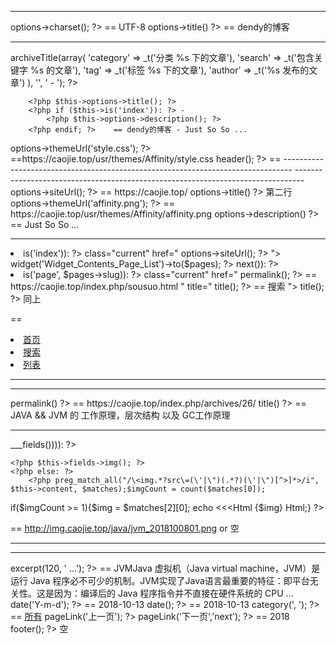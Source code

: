 <!DOCTYPE HTML>


--------------------

<?php $this->options->charset(); ?>		== UTF-8
<?php $this->options->title() ?>       	== dendy的博客

--------------------------------------------------------------------------------
<?php $this->archiveTitle(array(
            'category'  =>  _t('分类 %s 下的文章'),
            'search'    =>  _t('包含关键字 %s 的文章'),
            'tag'       =>  _t('标签 %s 下的文章'),
            'author'    =>  _t('%s 发布的文章')
        ), '', ' - '); ?>
        <?php $this->options->title(); ?>
        <?php if ($this->is('index')): ?> - 
        	<?php $this->options->description(); ?>
        <?php endif; ?>    == dendy的博客 - Just So So ...



<?php $this->options->themeUrl('style.css'); ?> ==https://caojie.top/usr/themes/Affinity/style.css

<?php $this->header(); ?>  ==
<meta name="description" content="Just So So ..." />
<meta name="keywords" content="typecho,php,blog" />
<meta name="generator" content="Typecho 1.1/17.10.30" />
<meta name="template" content="Affinity" />
<link rel="pingback" href="https://caojie.top/index.php/action/xmlrpc" />
<link rel="EditURI" type="application/rsd+xml" title="RSD" href="https://caojie.top/index.php/action/xmlrpc?rsd" />
<link rel="wlwmanifest" type="application/wlwmanifest+xml" href="https://caojie.top/index.php/action/xmlrpc?wlw" />
<link rel="alternate" type="application/rss+xml" title="dendy的博客 &raquo; RSS 2.0" href="https://caojie.top/index.php/feed/" />
<link rel="alternate" type="application/rdf+xml" title="dendy的博客 &raquo; RSS 1.0" href="https://caojie.top/index.php/feed/rss/" />
<link rel="alternate" type="application/atom+xml" title="dendy的博客 &raquo; ATOM 1.0" href="https://caojie.top/index.php/feed/atom/" />
--------------------------------------------------------------------------------
--------------------------------------------------------------------------------




<?php $this->options->siteUrl(); ?> ==  https://caojie.top/
<?php $this->options->title() ?> 第二行
<?php $this->options->themeUrl('affinity.png'); ?> == https://caojie.top/usr/themes/Affinity/affinity.png
<?php $this->options->description() ?> == Just So So ...

--------------------------------------------------------------------------------
  <li><a
  	<?php if($this->is('index')): ?> 
  		class="current"
  	<?php endif; ?> 
  	href="
  	<?php $this->options->siteUrl(); ?>
  	">
  	<?php _e('首页'); ?>
  </a></li>
  <?php $this->widget('Widget_Contents_Page_List')->to($pages); ?>
  <?php while($pages->next()): ?>
      <li><a
      	<?php if($this->is('page', $pages->slug)): ?>
      	 class="current"
      	<?php endif; ?> 
      	href="
      	<?php $pages->permalink(); ?> == https://caojie.top/index.php/sousuo.html
      	" title="
      	<?php $pages->title(); ?> == 搜索
      	">
      	<?php $pages->title(); ?> 同上
      </a></li>
  <?php endwhile; ?>

==
<li><a class="current" href="https://caojie.top/">首页</a></li>
<li><a href="https://caojie.top/index.php/sousuo.html" title="搜索">搜索</a></li>
<li><a href="https://caojie.top/index.php/22.html" title="列表">列表</a></li>

--------------------------------------------------------------------------------
--------------------------------------------------------------------------------



<?php $this->permalink() ?>  == https://caojie.top/index.php/archives/26/
<?php $this->title() ?> == JAVA &amp;&amp; JVM 的 工作原理，层次结构 以及 GC工作原理



--------------------------------------------------------------------------------


<?php if (array_key_exists('img',unserialize($this->___fields()))): ?>
	<?php $this->fields->img(); ?>
	<?php else: ?>
		<?php preg_match_all("/\<img.*?src\=(\'|\")(.*?)(\'|\")[^>]*>/i", $this->content, $matches);$imgCount = count($matches[0]);
if($imgCount >= 1){$img = $matches[2][0];
echo <<<Html
{$img}
Html;}
?>
<?php endif; ?>

 == http://img.caojie.top/java/jvm_2018100801.png   or 空

 --------------------------------------------------------------------------------
--------------------------------------------------------------------------------


<?php $this->excerpt(120, ' ...'); ?> == JVMJava 虚拟机（Java virtual machine，JVM）是运行 Java 程序必不可少的机制。JVM实现了Java语言最重要的特征：即平台无关性。这是因为：编译后的 Java 程序指令并不直接在硬件系统的 CPU  ...

<?php $this->date('Y-m-d'); ?> == 2018-10-13
<?php $this->date(); ?> == 2018-10-13 
<?php $this->category(', '); ?> == <a href="https://caojie.top/index.php/category/default/">所有</a> 
<?php $this->pageLink('<x aria-label="Previous" class="btn btn-primary">上一页</x>'); ?>
<?php $this->pageLink('<x aria-label="Next" class="btn btn-primary">下一页</x>','next'); ?>
<?php echo date('Y'); ?> == 2018
<?php $this->footer(); ?> 空